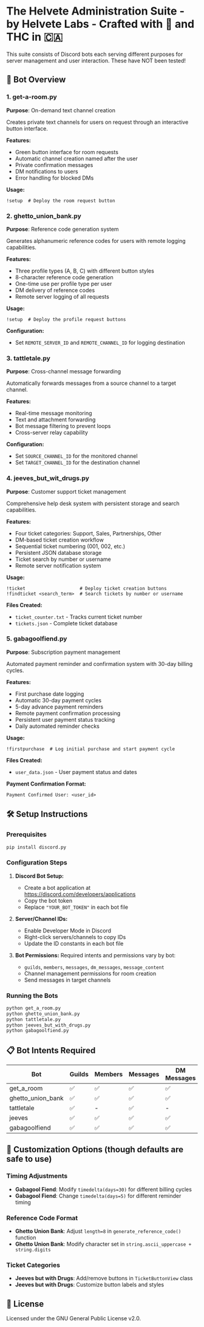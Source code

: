 # The Helvete Administration Suite - by Helvete Labs - Crafted with 💚 and THC in 🇨🇦

This suite consists of Discord bots each serving different purposes for server management and user interaction. These have NOT been tested!

## 🤖 Bot Overview

### 1. get-a-room.py
**Purpose**: On-demand text channel creation

Creates private text channels for users on request through an interactive button interface.

**Features:**
- Green button interface for room requests
- Automatic channel creation named after the user
- Private confirmation messages
- DM notifications to users
- Error handling for blocked DMs

**Usage:**
```
!setup  # Deploy the room request button
```

### 2. ghetto_union_bank.py
**Purpose**: Reference code generation system 

Generates alphanumeric reference codes for users with remote logging capabilities.

**Features:**
- Three profile types (A, B, C) with different button styles
- 8-character reference code generation
- One-time use per profile type per user
- DM delivery of reference codes
- Remote server logging of all requests

**Usage:**
```
!setup  # Deploy the profile request buttons
```

**Configuration:**
- Set `REMOTE_SERVER_ID` and `REMOTE_CHANNEL_ID` for logging destination

### 3. tattletale.py
**Purpose**: Cross-channel message forwarding

Automatically forwards messages from a source channel to a target channel.

**Features:**
- Real-time message monitoring
- Text and attachment forwarding
- Bot message filtering to prevent loops
- Cross-server relay capability

**Configuration:**
- Set `SOURCE_CHANNEL_ID` for the monitored channel
- Set `TARGET_CHANNEL_ID` for the destination channel

### 4. jeeves_but_wit_drugs.py
**Purpose**: Customer support ticket management

Comprehensive help desk system with persistent storage and search capabilities.

**Features:**
- Four ticket categories: Support, Sales, Partnerships, Other
- DM-based ticket creation workflow
- Sequential ticket numbering (001, 002, etc.)
- Persistent JSON database storage
- Ticket search by number or username
- Remote server notification system

**Usage:**
```
!ticket                    # Deploy ticket creation buttons
!findticket <search_term>  # Search tickets by number or username
```

**Files Created:**
- `ticket_counter.txt` - Tracks current ticket number
- `tickets.json` - Complete ticket database

### 5. gabagoolfiend.py
**Purpose**: Subscription payment management

Automated payment reminder and confirmation system with 30-day billing cycles.

**Features:**
- First purchase date logging
- Automatic 30-day payment cycles
- 5-day advance payment reminders
- Remote payment confirmation processing
- Persistent user payment status tracking
- Daily automated reminder checks

**Usage:**
```
!firstpurchase  # Log initial purchase and start payment cycle
```

**Files Created:**
- `user_data.json` - User payment status and dates

**Payment Confirmation Format:**
```
Payment Confirmed User: <user_id>
```

## 🛠️ Setup Instructions

### Prerequisites
```bash
pip install discord.py
```

### Configuration Steps

1. **Discord Bot Setup:**
   - Create a bot application at https://discord.com/developers/applications
   - Copy the bot token
   - Replace `"YOUR_BOT_TOKEN"` in each bot file

2. **Server/Channel IDs:**
   - Enable Developer Mode in Discord
   - Right-click servers/channels to copy IDs
   - Update the ID constants in each bot file

3. **Bot Permissions:**
   Required intents and permissions vary by bot:
   - `guilds`, `members`, `messages`, `dm_messages`, `message_content`
   - Channel management permissions for room creation
   - Send messages in target channels

### Running the Bots
```bash
python get_a_room.py
python ghetto_union_bank.py
python tattletale.py
python jeeves_but_with_drugs.py
python gabagoolfiend.py
```

## 📋 Bot Intents Required
| **Bot**          | **Guilds** | **Members** | **Messages** | **DM Messages** | **Message Content** | **Voice States** |
| ---------------- | ---------- | ----------- | ------------ | --------------- | ------------------- | ---------------- |
| get_a_room       |     ✅     |      ✅     |     ✅       |      ✅         |         -           |       ✅         |
| ghetto_union_bank|     ✅     |      ✅     |     ✅       |      ✅         |         -           |        -         |
| tattletale       |     ✅     |      -      |     ✅       |       -         |         ✅          |        -         |
| jeeves           |     ✅     |      ✅     |     ✅       |      ✅         |         ✅          |        -         |
| gabagoolfiend    |     ✅     |      ✅     |     ✅       |      ✅         |         ✅          |        -         |


## 🔧 Customization Options (though defaults are safe to use)

### Timing Adjustments
- **Gabagool Fiend**: Modify `timedelta(days=30)` for different billing cycles
- **Gabagool Fiend**: Change `timedelta(days=5)` for different reminder timing

### Reference Code Format
- **Ghetto Union Bank**: Adjust `length=8` in `generate_reference_code()` function
- **Ghetto Union Bank**: Modify character set in `string.ascii_uppercase + string.digits`

### Ticket Categories
- **Jeeves but with Drugs**: Add/remove buttons in `TicketButtonView` class
- **Jeeves but with Drugs**: Customize button labels and styles

## 📝 License
Licensed under the GNU General Public License v2.0.
